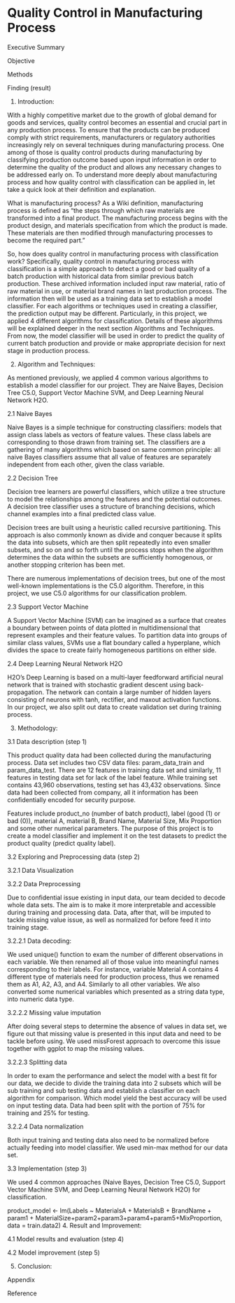# Quality Control in Manufacturing Process

Executive Summary

Objective

Methods

Finding (result)







1.	Introduction:

With a highly competitive market due to the growth of global demand for goods and services, quality control becomes an essential and crucial part in any production process. To ensure that the products can be produced comply with strict requirements, manufacturers or regulatory authorities increasingly rely on several techniques during manufacturing process. One among of those is quality control products during manufacturing by classifying production outcome based upon input information in order to determine the quality of the product and allows any necessary changes to be addressed early on. To understand more deeply about manufacturing process and how quality control with classification can be applied in, let take a quick look at their definition and explanation.

What is manufacturing process? As a Wiki definition, manufacturing process is defined as “the steps through which raw materials are transformed into a final product. The manufacturing process begins with the product design, and materials specification from which the product is made. These materials are then modified through manufacturing processes to become the required part.”

So, how does quality control in manufacturing process with classification work? Specifically, quality control in manufacturing process with classification is a simple approach to detect a good or bad quality of a batch production with historical data from similar previous batch production. These archived information included input raw material, ratio of raw material in use, or material brand names in last production process. The information then will be used  as a training data set to establish a model classifier. For each algorithms or techniques used in creating a classifier, the prediction output may be different. Particularly, in this project, we applied 4 different algorithms for classification. Details of these algorithms will be explained deeper in the next section Algorithms and Techniques. From now, the model classifier will be used in order to predict the quality of current batch production and provide or make appropriate decision for next stage in production process.

2.	Algorithm and Techniques:

As mentioned previously, we applied 4 common various algorithms to establish a model classifier for our project. They are Naive Bayes, Decision Tree C5.0, Support Vector Machine SVM, and Deep Learning Neural Network H2O. 

2.1	Naive Bayes

Naive Bayes is a simple technique for constructing classifiers: models that assign class labels as vectors of feature values. These class labels are corresponding to those drawn from training set. The classifiers are a gathering of many algorithms which based on same common principle: all naive Bayes classifiers assume that all value of features are separately independent from each other, given the class variable.

2.2	Decision Tree

Decision tree learners are powerful classifiers, which utilize a tree structure to model the relationships among the features and the potential outcomes. A decision tree classifier uses a structure of branching decisions, which channel examples into a final predicted class value.

Decision trees are built using a heuristic called recursive partitioning. This approach is also commonly known as divide and conquer because it splits the data into subsets, which are then split repeatedly into even smaller subsets, and so on and so forth until the process stops when the algorithm determines the data within the subsets are sufficiently homogenous, or another stopping criterion has been met.

There are numerous implementations of decision trees, but one of the most well-known implementations is the C5.0 algorithm. Therefore, in this project, we use C5.0 algorithms for our classification problem.

2.3	Support Vector Machine

A Support Vector Machine (SVM) can be imagined as a surface that creates a boundary between points of data plotted in multidimensional that represent examples and their feature values. To partition data into groups of similar class values, SVMs use a flat boundary called a hyperplane, which divides the space to create fairly homogeneous partitions on either side. 

2.4	Deep Learning Neural Network H2O

H2O’s Deep Learning is based on a multi-layer feedforward artificial neural network that is trained with stochastic gradient descent using back-propagation. The network can contain a large number of hidden layers consisting of neurons with tanh, rectifier, and maxout activation functions. In our project, we also split out data to create validation set during training process.

3.	Methodology:

3.1	Data description  (step 1)

This product quality data had been collected during the manufacturing process. Data set includes two CSV data files: param_data_train and param_data_test. There are 12 features in training data set and similarly, 11 features in testing data set for lack of the label feature. While training set contains 43,960 observations, testing set has 43,432 observations. Since data had been collected from company, all it information has been confidentially encoded for security purpose. 

Features include product_no (number of batch product), label (good (1) or bad (0)), material A, material B, Brand Name, Material Size, Mix Proportion and some other numerical parameters. The purpose of this project is to create a model classifier and implement it on the test datasets to predict the product quality (predict quality label).

3.2	Exploring and Preprocessing data (step 2)

3.2.1	Data Visualization

3.2.2	Data Preprocessing

Due to confidential issue existing in input data, our team decided to decode whole data sets. The aim is to make it more interpretable and accessible during training and processing data. Data, after that, will be imputed to tackle missing value issue, as well as normalized for before feed it into training stage.

3.2.2.1	Data decoding:

We used unique() function to exam the number of different observations in each variable. We then renamed all of those value into meaningful names corresponding to their labels. For instance, variable Material A contains 4 different type of materials need for production process, thus we renamed them as A1, A2, A3, and A4. Similarly to all other variables. We also converted some numerical variables which presented as a string data type, into numeric data type.

3.2.2.2	Missing value imputation

After doing several steps to determine the absence of values in data set, we figure out that missing value is presented in this input data and need to be tackle before using. We used missForest approach to overcome this issue together with ggplot to map the missing values.
 
3.2.2.3	Splitting data

In order to exam the performance and select the model with a best fit for our data, we decide to divide the training data into 2 subsets which will be sub training and sub testing data and establish a classifier on each algorithm for comparison. Which model yield the best accuracy will be used on input testing data. Data had been split with the portion of 75% for training and 25% for testing.

3.2.2.4	Data normalization

Both input training and testing data also need to be normalized before actually feeding into model classifier. We used min-max method for our data set.




3.3	Implementation (step 3)

We used 4 common approaches (Naive Bayes, Decision Tree C5.0, Support Vector Machine SVM, and Deep Learning Neural Network H2O) for classification.

product_model <- lm(Labels ~ MaterialsA + MaterialsB + BrandName + param1 + MaterialSize+param2+param3+param4+param5+MixProportion,
                data = train.data2)
4.	Result and Improvement:

4.1	Model results and evaluation (step 4)

4.2	Model improvement (step 5)

5.	Conclusion:



Appendix

Reference


